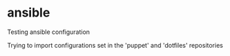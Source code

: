 # ansible
Testing ansible configuration

Trying to import configurations set in the 'puppet' and 'dotfiles' repositories
